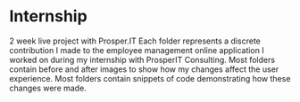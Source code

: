 # Internship
2 week live project with Prosper.IT
Each folder represents a discrete contribution I made to the employee management online application I worked on during my internship with ProsperIT Consulting.
Most folders contain before and after images to show how my changes affect the user experience.
Most folders contain snippets of code demonstrating how these changes were made.
